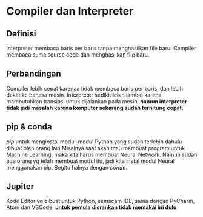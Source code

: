 # Compiler dan Interpreter

## Definisi

 Interpreter membaca baris per baris tanpa menghasilkan file baru.
 Compiler membaca suma source code dan menghasilkan file baru.

## Perbandingan

Compiler lebih cepat karenaa tidak membaca baris per baris, dan lebih dekat ke bahasa mesin.
Interpreter sedikit lebih lambat karena mambutuhkan translasi untuk dijalankan pada mesin.
**namun interpreter tidak jadi masalah karena komputer sekarang sudah terhitung cepat.**

## pip & conda

*pip* untuk menginstal modul-modul Python yang sudah terlebih dahulu dibuat oleh orang lain
Misalnya saat akan mau membuat program untuk Machine Learning, maka kita harus membuat Neural Network. Namun sudah ada orang yg telah membuat modul itu, jadi kita instal modul Neural menggunakan pip.
Begitu halnya dengan *conda*.

## Jupiter

Kode Editor yg dibuat untuk Python, semacam IDE, sama dengan PyCharm, Atom dan VSCode.
**untuk pemula disrankan tidak memakai ini dulu**
